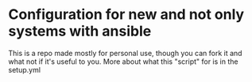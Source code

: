 # Configuration for new and not only systems with ansible
This is a repo made mostly for personal use, though you can fork it and what not if it's useful to you. More about what this "script" for is in the setup.yml
